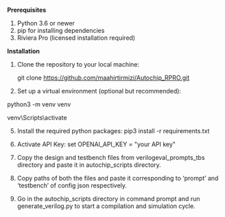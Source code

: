 **Prerequisites** 
1)	Python 3.6 or newer 
2)	pip for installing dependencies 
3)	Riviera Pro (licensed installation required)  
 
**Installation** 

1) Clone the repository to your local machine:

   git clone https://github.com/maahirtirmizi/Autochip_RPRO.git
   

3)	Set up a virtual environment (optional but recommended):
   
  python3 -m venv venv
  
 venv\Scripts\activate 
 

5)	Install the required python packages: 
pip3 install -r requirements.txt 
 
 
6)	Activate API Key: 
 set OPENAI_API_KEY = "your API key"

  
7)	Copy the design and testbench files from verilogeval_prompts_tbs directory and paste it in autochip_scripts directory.
     
  
8)	Copy paths of both the files and paste it corresponding to ‘prompt’ and ‘testbench’ of config json respectively.  
 
 
9)	Go in the autochip_scripts directory in command prompt and run generate_verilog.py to start a compilation and simulation cycle.  
  
 
 
 
 
 
 
